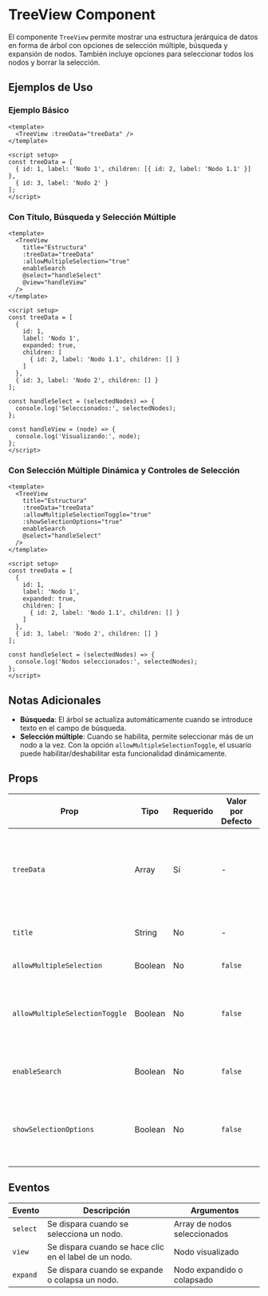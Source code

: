 # TreeView Component

El componente `TreeView` permite mostrar una estructura jerárquica de datos en forma de árbol con opciones de selección múltiple, búsqueda y expansión de nodos. También incluye opciones para seleccionar todos los nodos y borrar la selección.

## Ejemplos de Uso

### Ejemplo Básico
```vue
<template>
  <TreeView :treeData="treeData" />
</template>

<script setup>
const treeData = [
  { id: 1, label: 'Nodo 1', children: [{ id: 2, label: 'Nodo 1.1' }] },
  { id: 3, label: 'Nodo 2' }
];
</script>
```

### Con Título, Búsqueda y Selección Múltiple
```vue
<template>
  <TreeView
    title="Estructura"
    :treeData="treeData"
    :allowMultipleSelection="true"
    enableSearch
    @select="handleSelect"
    @view="handleView"
  />
</template>

<script setup>
const treeData = [
  {
    id: 1,
    label: 'Nodo 1',
    expanded: true,
    children: [
      { id: 2, label: 'Nodo 1.1', children: [] }
    ]
  },
  { id: 3, label: 'Nodo 2', children: [] }
];

const handleSelect = (selectedNodes) => {
  console.log('Seleccionados:', selectedNodes);
};

const handleView = (node) => {
  console.log('Visualizando:', node);
};
</script>
```

### Con Selección Múltiple Dinámica y Controles de Selección
```vue
<template>
  <TreeView
    title="Estructura"
    :treeData="treeData"
    :allowMultipleSelectionToggle="true"
    :showSelectionOptions="true"
    enableSearch
    @select="handleSelect"
  />
</template>

<script setup>
const treeData = [
  {
    id: 1,
    label: 'Nodo 1',
    expanded: true,
    children: [
      { id: 2, label: 'Nodo 1.1', children: [] }
    ]
  },
  { id: 3, label: 'Nodo 2', children: [] }
];

const handleSelect = (selectedNodes) => {
  console.log('Nodos seleccionados:', selectedNodes);
};
</script>
```





## Notas Adicionales

- **Búsqueda**: El árbol se actualiza automáticamente cuando se introduce texto en el campo de búsqueda.
- **Selección múltiple**: Cuando se habilita, permite seleccionar más de un nodo a la vez. Con la opción `allowMultipleSelectionToggle`, el usuario puede habilitar/deshabilitar esta funcionalidad dinámicamente.


## Props

| Prop                       | Tipo     | Requerido | Valor por Defecto | Descripción |
|----------------------------|----------|-----------|--------------------|-------------|
| `treeData`                 | Array    | Sí        | -                  | La estructura de datos del árbol. Debe contener objetos con propiedades `id`, `label`, `expanded` (opcional) y `children` (opcional). |
| `title`                    | String   | No        | -                  | Texto opcional que se muestra como título del componente. |
| `allowMultipleSelection`   | Boolean  | No        | `false`            | Habilita la selección múltiple de nodos. |
| `allowMultipleSelectionToggle` | Boolean | No     | `false`            | Muestra un checkbox que permite habilitar/deshabilitar la selección múltiple dinámicamente. |
| `enableSearch`             | Boolean  | No        | `false`            | Muestra un campo de búsqueda para filtrar nodos dentro del árbol. |
| `showSelectionOptions`     | Boolean  | No        | `false`            | Muestra opciones de "Seleccionar todo" y "Borrar selección" cuando la selección múltiple está habilitada. |

## Eventos

| Evento      | Descripción                                       | Argumentos |
|-------------|---------------------------------------------------|------------|
| `select`    | Se dispara cuando se selecciona un nodo.          | Array de nodos seleccionados |
| `view`      | Se dispara cuando se hace clic en el label de un nodo. | Nodo visualizado |
| `expand`    | Se dispara cuando se expande o colapsa un nodo.   | Nodo expandido o colapsado |
